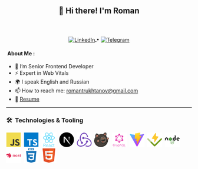 <header>
  <h2 align="center">👋 Hi there! I'm Roman</h2>
</header>

<div id="socials" align="center">
  <a href="https://www.linkedin.com/in/romantrukhtanov" target="_blank">
    <img src="https://img.shields.io/badge/LinkedIn-blue?style=for-the-badge&logo=linkedin&logoColor=white" alt="LinkedIn" align="center"/>
  </a> •
  <a href="https://t.me/tr_roman" target="_blank">
    <img src="https://shields.io/badge/Telegram-blue?style=for-the-badge&logo=telegram&logoColor=white" alt="Telegram" align="center"/>
  </a>
</div>

#### &nbsp;About Me :

- 🌱 I’m Senior Frontend Developer
- ⚡ Expert in Web Vitals
- 🌍 I speak English and Russian
- 📫 How to reach me: <a href="mailto:romantrukhtanov@gmail.com">romantrukhtanov@gmail.com</a>
- 📝 <a href="https://drive.google.com/file/d/1f0A6mo04pNveYTKan3GkuU2gTmvnPt3L/view?usp=sharing">Resume</a>

---

### 🛠 &nbsp;Technologies & Tooling

<p>
  <img src="https://raw.githubusercontent.com/devicons/devicon/master/icons/javascript/javascript-original.svg" title="JavaScript" alt="JavaScript" width="40" height="40"/>&nbsp;
  <img src="https://raw.githubusercontent.com/devicons/devicon/master/icons/typescript/typescript-original.svg" title="TypeScript" alt="Typescript" width="40" height="40"/>&nbsp;
  <img src="https://raw.githubusercontent.com/devicons/devicon/master/icons/react/react-original-wordmark.svg" title="React" alt="React" width="40" height="40"/>&nbsp;
  <img src="https://raw.githubusercontent.com/devicons/devicon/master/icons/nextjs/nextjs-original.svg" title="NextJS" alt="NextJS" width="40" height="40"/>&nbsp;
  <img src="https://raw.githubusercontent.com/devicons/devicon/master/icons/redux/redux-original.svg" title="Redux" alt="Redux" width="40" height="40"/>&nbsp;
  <img src="https://raw.githubusercontent.com/devicons/devicon/master/icons/zustand/zustand-original.svg" title="Zustand" alt="Zustand" width="40" height="40"/>&nbsp;
  <img src="https://raw.githubusercontent.com/devicons/devicon/master/icons/graphql/graphql-plain-wordmark.svg" title="GraphQL" alt="GraphQL" width="40" height="40"/>&nbsp;
  <img src="https://raw.githubusercontent.com/devicons/devicon/master/icons/vitejs/vitejs-original.svg" title="Vite" alt="Vite" width="40" height="40"/>&nbsp;
  <img src="https://raw.githubusercontent.com/devicons/devicon/master/icons/vitest/vitest-original.svg" title="Vitest" alt="Vitest" width="40" height="40"/>&nbsp;
  <img src="https://raw.githubusercontent.com/devicons/devicon/master/icons/nodejs/nodejs-original-wordmark.svg" title="NodeJS" alt="NodeJS" width="40" height="40"/>&nbsp;
  <img src="https://raw.githubusercontent.com/devicons/devicon/master/icons/nestjs/nestjs-original-wordmark.svg" title="NestJS" alt="NestJS" width="40" height="40"/>&nbsp;
  <img src="https://raw.githubusercontent.com/devicons/devicon/master/icons/css3/css3-plain-wordmark.svg" title="CSS3" alt="CSS" width="40" height="40"/>&nbsp;
  <img src="https://raw.githubusercontent.com/devicons/devicon/master/icons/html5/html5-original.svg" title="HTML5" alt="HTML" width="40" height="40"/>&nbsp;
</p>
